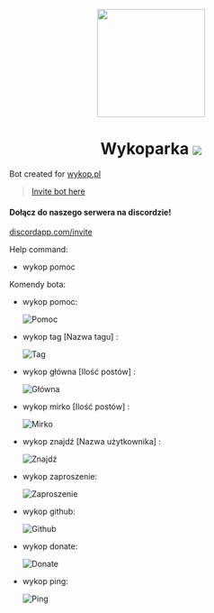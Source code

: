 <p align="center">
  <img src="https://cdn.rawgit.com/animek66/Wykoparka/master/wykoparka-icon.svg" height="192">
  <h1 align="center"> Wykoparka <a align="center" href="https://discord.gg/Wn3zEyh"><img align="center" src="https://discordapp.com/api/guilds/367325058353594378/embed.png" /></a></h1>
</p>

Bot created for [wykop.pl](https://wykop.pl)
> [Invite bot here](https://discordapp.com/oauth2/authorize?client_id=459391891687997451&permissions=2080&scope=bot)

#### Dołącz do naszego serwera na discordzie!

[discordapp.com/invite](https://discord.gg/7q5VcC6)

Help command:
- wykop pomoc


Komendy bota:

- wykop pomoc:

    ![Pomoc](https://i.imgur.com/6UWfoqX.png)
- wykop tag [Nazwa tagu] :

    ![Tag](https://i.imgur.com/UIq4d1J.png)
- wykop główna [Ilość postów] :

    ![Główna](https://i.imgur.com/peqz2tS.png)
- wykop mirko [Ilość postów] :
 
    ![Mirko](https://i.imgur.com/FNpVrDY.png)
- wykop znajdź [Nazwa użytkownika] :

    ![Znajdź](https://i.imgur.com/cEh9s6C.png)
- wykop zaproszenie:

    ![Zaproszenie](https://i.imgur.com/mb7hQml.png)

- wykop github:

    ![Github](https://i.imgur.com/q8cFq5x.png)
- wykop donate:

    ![Donate](https://i.imgur.com/aZWblE4.png)
- wykop ping:

    ![Ping](https://i.imgur.com/Vos4ALH.png)
